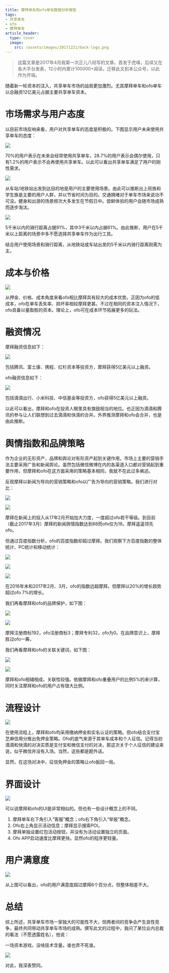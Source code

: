 ```yaml
---
title: 摩拜单车和ofo单车数据分析报告
tags:
- 共享单车
- ofo
- 摩拜单车
article_header:
  type: cover
  image:
    src: /assets/images/20171221/back-logo.png
---
```

> 这篇文章是2017年4月我第一次正儿八经写的文章。首发于虎嗅，后续又在各大平台发表，12小时内累计100000+阅读。迁移此文到本公众号，以此作为开端。



随着新一轮资本的注入，共享单车市场的战局更加激烈。尤其摩拜单车和ofo单车以总融资12亿美元占据主要共享单车资本。




# 市场需求与用户态度


以目前市场反响来看，用户对共享单车的态度是积极的。下图显示用户未来使用共享单车的态度：

![](/assets/images/20171221/1.png)

70%的用户表示在未来会经常使用共享单车，28.7%的用户表示会偶尔使用，只有1.2%的用户表示不会再使用共享单车。以此可以看出共享单车满足了用户的刚性需求。

![](/assets/images/20171221/2.webp)

从车站/地铁站出发到达目的地是用户的主要使用场景。由此可以推断出上班族和学生族是主要的用户人群，并以节省时间为目的。交通拥堵对于单车市场来说功不可没。健身和出游的场景频次大多发生在节假日中。尝鲜体验的用户会随市场成熟而逐步淘汰。

![](/assets/images/20171221/3.webp)

5千米以内的骑行距离占据91%，其中3千米以内占据61%。由此推断，用户在5千米以上距离的场景中多不愿选择共享单车作为出行工具。

结合用户使用场景和骑行距离，从地铁站或车站出发的5千米以内骑行距离刚需为主。

# 成本与价格

![](/assets/images/20171221/4.webp)

从押金、价格、成本角度来看ofo相比摩拜具有较大的成本优势。正因为ofo的低成本，ofo在单车丢失率、损坏率相较摩拜更甚。不过在相同的资本注入情况下，ofo具备以量取胜的资本。理论上，ofo可在成本环节拓展更多的玩法。

# 融资情况


摩拜融资信息如下：

![](/assets/images/20171221/5.webp)

包括腾讯、富士康、携程、红杉资本等投资方，摩拜获得5亿美元以上融资。


ofo融资信息如下：

![](/assets/images/20171221/6.webp)


包括滴滴出行、小米科技、中信基金等投资方，ofo获得5亿美元以上融资。

以此可以看出，摩拜和ofo在投资人眼里具有旗鼓相当的地位。也正因为滴滴和腾讯的参与让人们联想到过去滴滴和快滴的合并。外界推测摩拜和ofo会合并，也是由此推断。

# 舆情指数和品牌策略


作为企业的无形资产，品牌和舆论对有形资产起到关键作用。市场上主要的营销手法主要采用广告和新闻舆论。虽然包括微信微博在内的各渠道入口都对营销起到重要作用，但摩拜和ofo在这方面采用的策略基本相同，我就不在此过多阐述。

反观摩拜以新闻为导向的营销策略和ofo以广告为导向的营销策略。我们进行对比：

![](/assets/images/20171221/7.webp)

![](/assets/images/20171221/19.webp)

摩拜在新闻上的投入从17年2月开始加大力度，一度超过ofo若干等级。到目前（截止2017年3月）摩拜的新闻舆情指数达到68而ofo仅为18。摩拜遥遥领先ofo。

但通过百度指数分析，ofo的百度指数却超过摩拜。我们观察下方百度指数的整体统计、PC统计和移动统计：

![](/assets/images/20171221/8.webp)

![](/assets/images/20171221/9.webp)

![](/assets/images/20171221/10.webp)



在2016年末和2017年2月、3月，ofo的指数远超摩拜。但摩拜以20%的增长趋势超过ofo 7%的增长。

我们再看摩拜和ofo的品牌保护，如下图：

![](/assets/images/20171221/11.webp)

![](/assets/images/20171221/12.webp)


摩拜注册商标192，ofo注册商标3；摩拜专利32，ofo为0。在品牌意识上，摩拜胜过ofo一筹。

我们再看摩拜和ofo的关联关键词，如下图：

![](/assets/images/20171221/13.webp)

![](/assets/images/20171221/14.webp)


摩拜和ofo相辅相成，关联性较强。依据摩拜和ofo重叠用户的比例5%的来计算，同时关注摩拜和ofo的用户占有很大比例。

# 流程设计

![](/assets/images/20171221/15.webp)


在使用流程上，摩拜和ofo均采用缴纳押金和实名认证的策略。但ofo结合支付宝芝麻信用分推出免押金策略。Ofo的底气来源于其单车成本和个人征信。记得当初滴滴和快滴的对决实质是支付宝和微信支付的对决，那这次关于个人征信的建设来说，似乎微信并没有入场。当然，这些都是题外话。

显然，在这场对决中，征信免押金的策略让ofo扳回一局。

# 界面设计

![](/assets/images/20171221/16.webp)


可以说摩拜和ofo的UI是非常相似的。但也有一些设计概念上的不同。
1. 摩拜单车右下角引入“客服”概念；ofo右下角引入“举报”概念。
2. Ofo右上角显示活动信息；摩拜显示搜索POI。
3. 摩拜单独设置红包活动按钮，并没有为活动设置独立的页面。
4. Ofo  APP启动速度比摩拜更快。显然ofo的程序更轻量。

# 用户满意度

![](/assets/images/20171221/17.webp)

从上图可以看出，ofo的用户满意度超过摩拜6个百分点，但整体相差不大。

# 总结


综上所述，共享单车市场一家独大的可能性不大，但两者间的竞争会产生良性竞争，最终共同带动共享单车市场的成熟。撰写此文的过程中，我问了某位业内总裁的看法（不愿透露姓名），他说：





一场资本游戏，没啥技术含量。谁也弄不死谁。


![](/assets/images/20171221/18.webp)




对此，我深表赞同。
